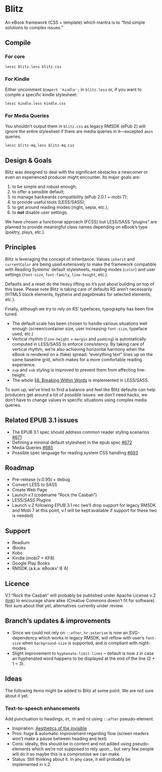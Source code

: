 # Blitz

An eBook framework (CSS + template) which mantra is to “find simple solutions to complex issues.”

## Compile

### For core

`lessc blitz.less blitz.css`

### For Kindle

Either uncomment `@import 'kindle';` in `blitz.less` or, if you want to compile a specific kindle stylesheet:

`lessc kindle.less kindle.css`

### For Media Queries

You shouldn’t output them in `blitz.css` as legacy RMSDK (ePub 2) will ignore the entire stylesheet if there are media queries in it—excepted `amzn` queries.

`lessc blitz-mq.less blitz-mq.css`

## Design & Goals

Blitz was designed to deal with the significant obstacles a newcomer or even an experienced producer might encounter. Its major goals are:

1. to be simple and robust enough;
2. to offer a sensible default;
3. to manage backwards compatibility (ePub 2.0.1 + mobi 7);
4. to provide useful tools (LESS/SASS);
5. to get around reading modes (night, sepia, etc.);
6. to **not** disable user settings.

We have chosen a functional approach (FCSS) but LESS/SASS “plugins” are planned to provide meaningful class names depending on eBook’s type (poetry, plays, etc.).

## Principles

Blitz is leveraging the concept of inheritance. Values `inherit` and `currentColor` are being used extensively to make the framework compatible with Reading Systems’ default stylesheets, reading modes (`color`) and user settings (`font-size`, `font-family`, `line-height`, etc.).

Defaults and a reset do the heavy lifting so it’s just about building on top of this base. Please note Blitz is taking care of defaults RS aren’t necessarily (HTML5 block elements, hyphens and pagebreaks for selected elements, etc.).

Finally, although we try to rely on RS’ typefaces, typography has been fine tuned.

- The default scale has been chosen to handle various situations well enough (screen/container size, user increasing `font-size`, typeface used, etc.)
- Vertical rhythm (`line-height` + `margin` and `padding`) is automatically computed in LESS/SASS to enforce consistency. By taking care of vertical rhythm, we’re also achieving horizontal harmony when the eBook is rendered on a (fake) spread: “everything text” lines up on the same baseline grid, which makes for a more comfortable reading experience.
- `sup` and `sub` styling is improved to prevent them from affecting line-height.
- The whole [§8. Breaking Within Words](https://drafts.csswg.org/css-text-4/) is implemented in LESS/SASS.

To sum up, we’ve tried to find a balance and feel like Blitz defaults can help producers get around a lot of possible issues: we don’t need hacks, we don’t have to change values in specific situations using complex media queries.

## Related EPUB 3.1 issues

- The EPUB 3.1 spec should address common reader styling scenarios [#671](https://github.com/IDPF/epub-revision/issues/671)
- Defining a minimal default stylesheet in the epub spec [#672](https://github.com/IDPF/epub-revision/issues/672)
- Media Queries [#685](https://github.com/IDPF/epub-revision/issues/685)
- Possible spec language for reading system CSS handling [#693](https://github.com/IDPF/epub-revision/issues/693)

## Roadmap

- Pre-release (v.0.95) + debug
- Convert LESS to SASS
- Create Web Page
- Launch v.1 (codename “Rock the Casbah”)
- LESS/SASS Plugins
- Launch v.2 following EPUB 3.1 rec (we’ll drop support for legacy RMSDK and Mobi 7 at this point, v.1 will be kept available if support for these two is needed)

## Support

- Readium
- iBooks
- Kobo
- Kindle (mobi7 + KF8)
- Google Play Books
- RMSDK (a.k.a. eBooks’ IE 6)

## Licence 

V.1 “Rock the Casbah” will probably be published under Apache License v.2 ([link](http://www.apache.org/licenses/LICENSE-2.0)) to encourage share alike (Creative Commons doesn’t fit for software). Not sure about that yet, alternatives currently under review.

## Branch’s updates & improvements

- Since we could not rely on `::after`, `hr.asterism` is now an SVG-dependency which works in legacy RMSDK, will reflow with user’s `font-size` when `background-size` is supported, and is compliant with night-modes.
- Slight improvement to `hyphenate-limit-lines` – default is now `2` in case an hyphenated word happens to be displayed at the end of the line (2 + 1 = 3).

## Ideas

The following items might be added to Blitz at some point. We are not sure about it yet. 

### Text-to-speech enhancements 

Add punctuation to headings, `dt`, `th` and `td` using `::after` pseudo-element.

- Inspiration: [Aesthetics of the invisible](https://francescoschwarz.de/en/blog/aesthetics-of-the-invisible/)
- Pros: huge & automatic improvement regarding flow (screen readers won’t make a pause between heading and text)
- Cons: ideally, this should be in content and not added using pseudo-elements which we’re not supposed to rely upon… but very few people will do it so maybe this is a compromise we can make.
- Status: Still thinking about it. In any case, it will probably be implemented in v.2.
